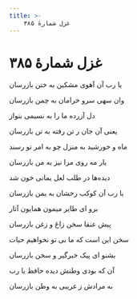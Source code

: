 ```yaml
---
title: >-
    غزل شمارهٔ ۳۸۵
---
```

# غزل شمارهٔ ۳۸۵

<div class="b" id="bn1"><div class="m1"><p>یا رب آن آهوی مشکین به ختن بازرسان</p></div>
<div class="m2"><p>وان سهی سرو خرامان به چمن بازرسان</p></div></div>
<div class="b" id="bn2"><div class="m1"><p>دل آزرده ما را به نسیمی بنواز</p></div>
<div class="m2"><p>یعنی آن جان ز تن رفته به تن بازرسان</p></div></div>
<div class="b" id="bn3"><div class="m1"><p>ماه و خورشید به منزل چو به امر تو رسند</p></div>
<div class="m2"><p>یار مه روی مرا نیز به من بازرسان</p></div></div>
<div class="b" id="bn4"><div class="m1"><p>دیده‌ها در طلب لعل یمانی خون شد</p></div>
<div class="m2"><p>یا رب آن کوکب رخشان به یمن بازرسان</p></div></div>
<div class="b" id="bn5"><div class="m1"><p>برو ای طایر میمون همایون آثار</p></div>
<div class="m2"><p>پیش عنقا سخن زاغ و زغن بازرسان</p></div></div>
<div class="b" id="bn6"><div class="m1"><p>سخن این است که ما بی تو نخواهیم حیات</p></div>
<div class="m2"><p>بشنو ای پیک خبرگیر و سخن بازرسان</p></div></div>
<div class="b" id="bn7"><div class="m1"><p>آن که بودی وطنش دیده حافظ یا رب</p></div>
<div class="m2"><p>به مرادش ز غریبی به وطن بازرسان</p></div></div>
